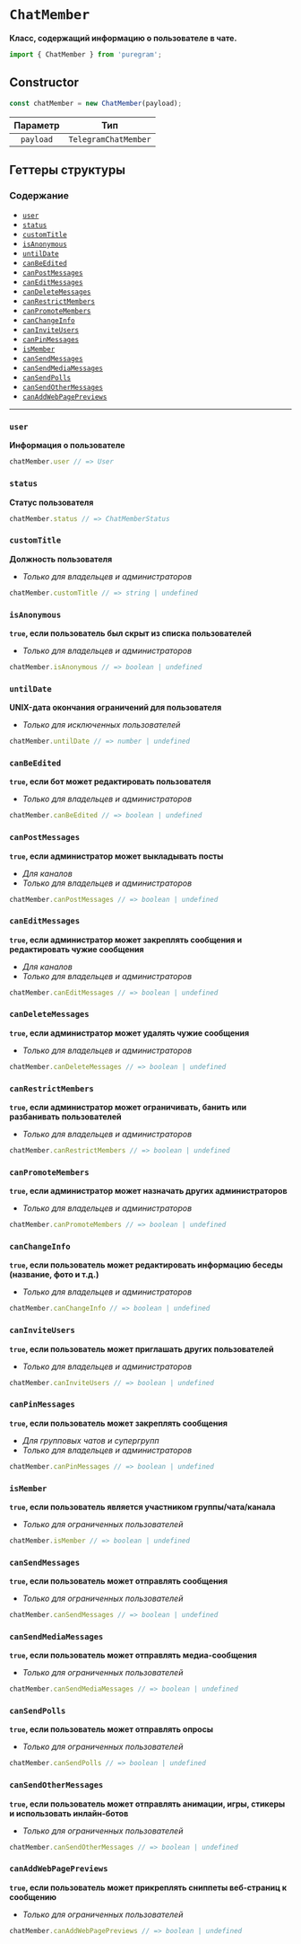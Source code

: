 # `ChatMember`

**Класс, содержащий информацию о пользователе в чате.**

```ts
import { ChatMember } from 'puregram';
```

## Constructor

```ts
const chatMember = new ChatMember(payload);
```

| Параметр  |         Тип          |
| :-------: | :------------------: |
| `payload` | `TelegramChatMember` |

## Геттеры структуры

### Содержание

* [`user`](#user)
* [`status`](#status)
* [`customTitle`](#customtitle)
* [`isAnonymous`](#isanonymous)
* [`untilDate`](#untildate)
* [`canBeEdited`](#canbeedited)
* [`canPostMessages`](#canpostmessages)
* [`canEditMessages`](#caneditmessages)
* [`canDeleteMessages`](#candeletemessages)
* [`canRestrictMembers`](#canrestrictmembers)
* [`canPromoteMembers`](#canpromotemembers)
* [`canChangeInfo`](#canchangeinfo)
* [`canInviteUsers`](#caninviteusers)
* [`canPinMessages`](#canpinmessages)
* [`isMember`](#ismember)
* [`canSendMessages`](#cansendmessages)
* [`canSendMediaMessages`](#cansendmediamessages)
* [`canSendPolls`](#cansendpolls)
* [`canSendOtherMessages`](#cansendothermessages)
* [`canAddWebPagePreviews`](#canaddwebpagepreviews)

---

### `user`

**Информация о пользователе**

```ts
chatMember.user // => User
```

### `status`

**Статус пользователя**

```ts
chatMember.status // => ChatMemberStatus
```

### `customTitle`

**Должность пользователя**

* _Только для владельцев и администраторов_

```ts
chatMember.customTitle // => string | undefined
```

### `isAnonymous`

**`true`, если пользователь был скрыт из списка пользователей**

* _Только для владельцев и администраторов_

```ts
chatMember.isAnonymous // => boolean | undefined
```

### `untilDate`

**UNIX-дата окончания ограничений для пользователя**

* _Только для исключенных пользователей_

```ts
chatMember.untilDate // => number | undefined
```

### `canBeEdited`

**`true`, если бот может редактировать пользователя**

* _Только для владельцев и администраторов_

```ts
chatMember.canBeEdited // => boolean | undefined
```

### `canPostMessages`

**`true`, если администратор может выкладывать посты**

* _Для каналов_
* _Только для владельцев и администраторов_

```ts
chatMember.canPostMessages // => boolean | undefined
```

### `canEditMessages`

**`true`, если администратор может закреплять сообщения и редактировать чужие сообщения**

* _Для каналов_
* _Только для владельцев и администраторов_

```ts
chatMember.canEditMessages // => boolean | undefined
```

### `canDeleteMessages`

**`true`, если администратор может удалять чужие сообщения**

* _Только для владельцев и администраторов_

```ts
chatMember.canDeleteMessages // => boolean | undefined
```

### `canRestrictMembers`

**`true`, если администратор может ограничивать, банить или разбанивать пользователей**

* _Только для владельцев и администраторов_

```ts
chatMember.canRestrictMembers // => boolean | undefined
```

### `canPromoteMembers`

**`true`, если администратор может назначать других администраторов**

* _Только для владельцев и администраторов_

```ts
chatMember.canPromoteMembers // => boolean | undefined
```

### `canChangeInfo`

**`true`, если пользователь может редактировать информацию беседы (название, фото и т.д.)**

* _Только для владельцев и администраторов_

```ts
chatMember.canChangeInfo // => boolean | undefined
```

### `canInviteUsers`

**`true`, если пользователь может приглашать других пользователей**

* _Только для владельцев и администраторов_

```ts
chatMember.canInviteUsers // => boolean | undefined
```

### `canPinMessages`

**`true`, если пользователь может закреплять сообщения**

* _Для групповых чатов и супергрупп_
* _Только для владельцев и администраторов_

```ts
chatMember.canPinMessages // => boolean | undefined
```

### `isMember`

**`true`, если пользователь является участником группы/чата/канала**

* _Только для ограниченных пользователей_

```ts
chatMember.isMember // => boolean | undefined
```

### `canSendMessages`

**`true`, если пользователь может отправлять сообщения**

* _Только для ограниченных пользователей_

```ts
chatMember.canSendMessages // => boolean | undefined
```

### `canSendMediaMessages`

**`true`, если пользователь может отправлять медиа-сообщения**

* _Только для ограниченных пользователей_

```ts
chatMember.canSendMediaMessages // => boolean | undefined
```

### `canSendPolls`

**`true`, если пользователь может отправлять опросы**

* _Только для ограниченных пользователей_

```ts
chatMember.canSendPolls // => boolean | undefined
```

### `canSendOtherMessages`

**`true`, если пользователь может отправлять анимации, игры, стикеры и использовать инлайн-ботов**

* _Только для ограниченных пользователей_

```ts
chatMember.canSendOtherMessages // => boolean | undefined
```

### `canAddWebPagePreviews`

**`true`, если пользователь может прикреплять сниппеты веб-страниц к сообщению**

* _Только для ограниченных пользователей_

```ts
chatMember.canAddWebPagePreviews // => boolean | undefined
```